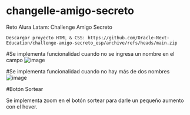 # changelle-amigo-secreto
Reto Alura Latam: Challenge Amigo Secreto


```Descargar proyecto HTML & CSS: https://github.com/Oracle-Next-Education/challenge-amigo-secreto_esp/archive/refs/heads/main.zip```


#Se implementa funcionalidad cuando no se ingresa un nombre en el campo 
![image](https://github.com/user-attachments/assets/17f924c9-3ff0-4129-a220-6f69487f3e9f)

#Se implementa funcionalidad cuando no hay más de dos nombres
![image](https://github.com/user-attachments/assets/c004e665-0a3b-4098-adc4-452b75823500)

#Botón Sortear

Se implementa zoom en el botón sortear para darle un pequeño aumento con el hover.



